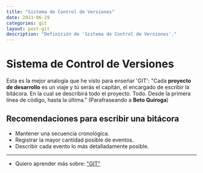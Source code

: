 ```yaml
---
title: "Sistema de Control de Versiones"
date: 2021-06-29
categories: git
layout: post-git
description: "Definición de 'Sistema de Control de Versiones'."
---
```


# Sistema de Control de Versiones
Esta es la mejor analogía que he visto para enseñar 'GIT':
"Cada **proyecto de desarrollo** es un viaje y tú serás el capitán, el encargado de escribir la bitácora. En la cual se describirá todo el proyecto. Todo. Desde la primera línea de código, hasta la última."
(Parafraseando a **Beto Quiroga**)

## Recomendaciones para escribir una bitácora
- Mantener una secuencia cronológica.
- Registrar la mayor cantidad posible de eventos.
- Describir cada evento lo más detalladamente posible.

***

- Quiero aprender más sobre: ["GIT"](../00/git)
